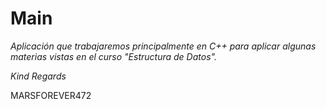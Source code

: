# Main

_Aplicación que trabajaremos principalmente en C++ para aplicar algunas materias vistas en el curso "Estructura de Datos"._

_Kind Regards_

MARSFOREVER472
